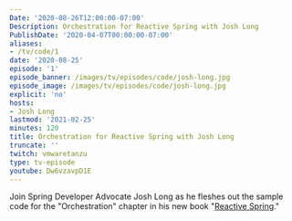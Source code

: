 ```yaml
---
Date: '2020-08-26T12:00:00-07:00'
Description: Orchestration for Reactive Spring with Josh Long
PublishDate: '2020-04-07T00:00:00-07:00'
aliases:
- /tv/code/1
date: '2020-08-25'
episode: '1'
episode_banner: /images/tv/episodes/code/josh-long.jpg
episode_image: /images/tv/episodes/code/josh-long.jpg
explicit: 'no'
hosts:
- Josh Long
lastmod: '2021-02-25'
minutes: 120
title: Orchestration for Reactive Spring with Josh Long
truncate: ''
twitch: vmwaretanzu
type: tv-episode
youtube: Dw6vzavpD1E
---
```


Join Spring Developer Advocate Josh Long as he fleshes out the sample code for the "Orchestration" chapter in his new book "[Reactive Spring](http://ReactiveSpring.io)."